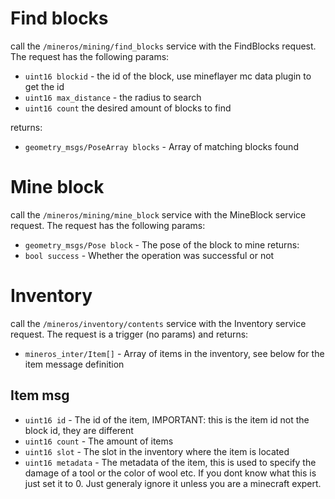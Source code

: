 # Find blocks
call the `/mineros/mining/find_blocks` service with the FindBlocks request. The request has the following params:
-  `uint16 blockid` - the id of the block, use mineflayer mc data plugin to get the id 
- `uint16 max_distance` - the radius to search
- `uint16 count` the desired amount of blocks to find

returns:
- `geometry_msgs/PoseArray blocks` - Array of matching blocks found

# Mine block
call the `/mineros/mining/mine_block` service with the MineBlock service request. The request has the following params:
- `geometry_msgs/Pose block` - The pose of the block to mine
returns:
- `bool success` - Whether the operation was successful or not

# Inventory
call the `/mineros/inventory/contents` service with the Inventory service request. The request is a trigger (no params) and returns:
- `mineros_inter/Item[]` - Array of items in the inventory, see below for the item message definition

## Item msg
- `uint16 id` - The id of the item, IMPORTANT: this is the item id not the block id, they are different
- `uint16 count` - The amount of items
- `uint16 slot` - The slot in the inventory where the item is located
- `uint16 metadata` - The metadata of the item, this is used to specify the damage of a tool or the color of wool etc. If you dont know what this is just set it to 0. Just generaly ignore it unless you are a minecraft expert.
